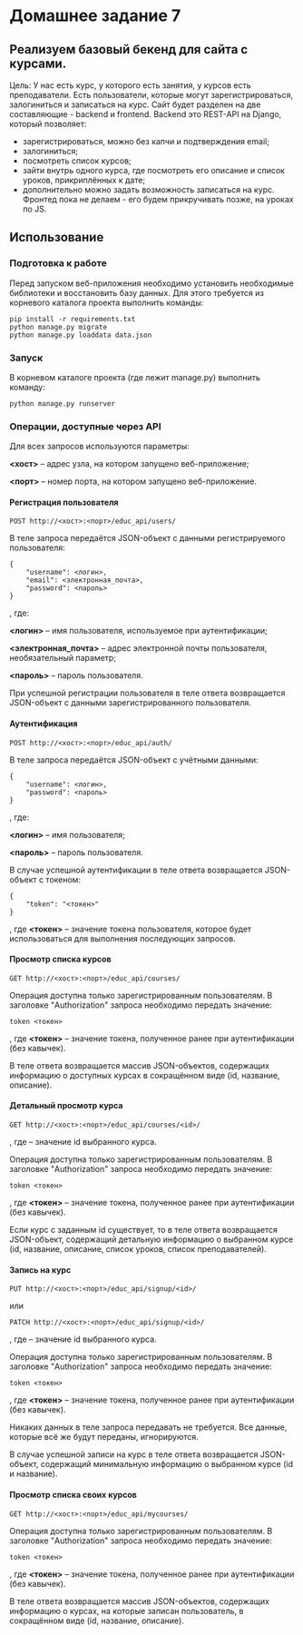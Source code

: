 # Домашнее задание 7
## Реализуем базовый бекенд для сайта с курсами.

Цель: У нас есть курс, у которого есть занятия, у курсов есть преподаватели. Есть пользователи,
которые могут зарегистрироваться, залогиниться и записаться на курс. Сайт будет разделен на две
составляющие - backend и frontend. Backend это REST-API на Django, который позволяет:
- зарегистрироваться, можно без капчи и подтверждения email;
- залогиниться;
- посмотреть список курсов;
- зайти внутрь одного курса, где посмотреть его описание и список уроков, прикриплённых к дате;
- дополнительно можно задать возможность записаться на курс. Фронтед пока не делаем - его будем
прикручивать позже, на уроках по JS.

## Использование
### Подготовка к работе
Перед запуском веб-приложения необходимо установить необходимые библиотеки и восстановить базу данных.
Для этого требуется из корневого каталога проекта выполнить команды:

    pip install -r requirements.txt
	python manage.py migrate
	python manage.py loaddata data.json

### Запуск
В корневом каталоге проекта (где лежит manage.py) выполнить команду:

	python manage.py runserver

### Операции, доступные через API

Для всех запросов используются параметры:

**<хост>** – адрес узла, на котором запущено веб-приложение;

**<порт>** – номер порта, на котором запущено веб-приложение.

#### Регистрация пользователя

	POST http://<хост>:<порт>/educ_api/users/

В теле запроса передаётся JSON-объект с данными регистрируемого пользователя:

    {
        "username": <логин>,
        "email": <электронная_почта>,
        "password": <пароль>
    }
, где:

**<логин>** – имя пользователя, используемое при аутентификации;

**<электронная_почта>** – адрес электронной почты пользователя, необязательный параметр;

**<пароль>** – пароль пользователя.

При успешной регистрации пользователя в теле ответа возвращается JSON-объект с данными
зарегистрированного пользователя.

#### Аутентификация

	POST http://<хост>:<порт>/educ_api/auth/

В теле запроса передаётся JSON-объект с учётными данными:

    {
        "username": <логин>,
        "password": <пароль>
    }
, где:

**<логин>** – имя пользователя;

**<пароль>** – пароль пользователя.

В случае успешной аутентификации в теле ответа возвращается JSON-объект с токеном:

    {
        "token": "<токен>"
    }
, где **<токен>** – значение токена пользователя, которое будет использоваться для выполнения
последующих запросов.

#### Просмотр списка курсов

    GET http://<хост>:<порт>/educ_api/courses/

Операция доступна только зарегистрированным пользователям. В заголовке "Authorization"
запроса необходимо передать значение:

    token <токен>
    
, где **<токен>** – значение токена, полученное ранее при аутентификации (без кавычек).

В теле ответа возвращается массив JSON-объектов, содержащих информацию о доступных курсах
в сокращённом виде (id, название, описание).

#### Детальный просмотр курса

    GET http://<хост>:<порт>/educ_api/courses/<id>/

, где **<id>** – значение id выбранного курса.

Операция доступна только зарегистрированным пользователям. В заголовке "Authorization"
запроса необходимо передать значение:

    token <токен>
    
, где **<токен>** – значение токена, полученное ранее при аутентификации (без кавычек).

Если курс с заданным id существует, то в теле ответа возвращается JSON-объект, содержащий
детальную информацию о выбранном курсе (id, название, описание, список уроков,
список преподавателей).

#### Запись на курс

    PUT http://<хост>:<порт>/educ_api/signup/<id>/

или

    PATCH http://<хост>:<порт>/educ_api/signup/<id>/

, где **<id>** – значение id выбранного курса.

Операция доступна только зарегистрированным пользователям. В заголовке "Authorization"
запроса необходимо передать значение:

    token <токен>
    
, где **<токен>** – значение токена, полученное ранее при аутентификации (без кавычек).

Никаких данных в теле запроса передавать не требуется. Все данные, которые всё же будут
переданы, игнорируются.

В случае успешной записи на курс в теле ответа возвращается JSON-объект, содержащий
минимальную информацию о выбранном курсе (id и название).
 
 #### Просмотр списка своих курсов
 
    GET http://<хост>:<порт>/educ_api/mycourses/

Операция доступна только зарегистрированным пользователям. В заголовке "Authorization"
запроса необходимо передать значение:

    token <токен>
    
, где **<токен>** – значение токена, полученное ранее при аутентификации (без кавычек).

В теле ответа возвращается массив JSON-объектов, содержащих информацию о курсах, на которые
записан пользователь, в сокращённом виде (id, название, описание).
 